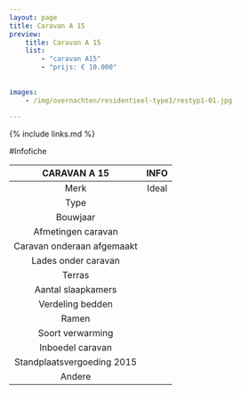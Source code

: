 ```yaml
---
layout: page
title: Caravan A 15
preview: 
    title: Caravan A 15
    list:
        - "caravan A15"
        - "prijs: € 10.000"
        
        
images:
    - /img/overnachten/residentieel-type1/restyp1-01.jpg
    
---
```


{% include links.md %}



#Infofiche 

CARAVAN A 15                 | INFO        | 
:--------------------------:|:-----------:|
Merk                        |Ideal                
Type                        |                   
Bouwjaar                    |        
Afmetingen caravan          |
Caravan onderaan afgemaakt  |        
Lades onder caravan         |        
Terras                      | 
Aantal slaapkamers          |
Verdeling bedden            |
Ramen                       |
Soort verwarming            |
Inboedel caravan            |
Standplaatsvergoeding 2015  |
Andere                      |
